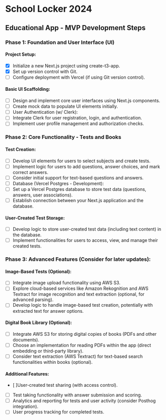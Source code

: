 # School Locker 2024

## Educational App - MVP Development Steps

### Phase 1: Foundation and User Interface (UI)

#### Project Setup:

- [x] Initialize a new Next.js project using create-t3-app.
- [x] Set up version control with Git.
- [ ] Configure deployment with Vercel (if using Git version control).

#### Basic UI Scaffolding:

- [ ] Design and implement core user interfaces using Next.js components.
- [ ] Create mock data to populate UI elements initially.
- [ ] User Authentication (w/ Clerk):
- [ ] Integrate Clerk for user registration, login, and authentication.
- [ ] Implement user profile management and authorization checks.

### Phase 2: Core Functionality - Tests and Books

#### Test Creation:

- [ ] Develop UI elements for users to select subjects and create tests.
- [ ] Implement logic for users to add questions, answer choices, and mark correct answers.
- [ ] Consider initial support for text-based questions and answers.
- [ ] Database (Vercel Postgres - Development):
- [ ] Set up a Vercel Postgres database to store test data (questions, answers, user associations).
- [ ] Establish connection between your Next.js application and the database.

#### User-Created Test Storage:

- [ ] Develop logic to store user-created test data (including text content) in the database.
- [ ] Implement functionalities for users to access, view, and manage their created tests.

### Phase 3: Advanced Features (Consider for later updates):

#### Image-Based Tests (Optional):

- [ ] Integrate image upload functionality using AWS S3.
- [ ] Explore cloud-based services like Amazon Rekognition and AWS Textract for image recognition and text extraction (optional, for advanced parsing).
- [ ] Develop logic to handle image-based test creation, potentially with extracted text for answer options.

#### Digital Book Library (Optional):

- [ ] Integrate AWS S3 for storing digital copies of books (PDFs and other documents).
- [ ] Choose an implementation for reading PDFs within the app (direct embedding or third-party library).
- [ ] Consider text extraction (AWS Textract) for text-based search functionalities within books (optional).

#### Additional Features:

- [ ]User-created test sharing (with access control).
- [ ] Test taking functionality with answer submission and scoring.
- [ ] Analytics and reporting for tests and user activity (consider Posthog integration).
- [ ] User progress tracking for completed tests.
